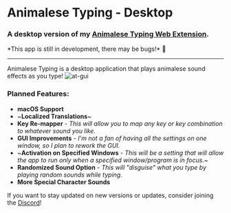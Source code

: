 # Animalese Typing - Desktop

### A desktop version of my [Animalese Typing Web Extension](https://www.youtube.com/watch?v=wdxvKpUY7q8).

\*This app is still in development, there may be bugs!\* 🙂

---


Animalese Typing is a desktop application that plays animalese sound effects as you type!
![at-gui](https://github.com/user-attachments/assets/96015027-dfc4-4259-9230-7bdfd102c428)

### Planned Features:
- **macOS Support**
- ~**Localized Translations**~
- **Key Re-mapper** - *This will allow you to map any key or key combination to whatever sound you like.*
- **GUI Improvements** - *I'm not a fan of having all the settings on one window, so I plan to rework the GUI.*
- ~**Activation on Specified Windows** - *This will be a setting that will allow the app to run only when a specified window/program is in focus.*~
- **Randomized Sound Option** - *This will "disguise" what you type by playing random sounds while typing.*
- **More Special Character Sounds**

If you want to stay updated on new versions or updates, consider joining the [Discord](discord.gg/XSXU7AaQjx )!
